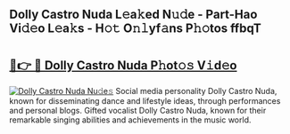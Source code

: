 ## Dolly Castro Nuda L𝚎a𝚔ed N𝚞𝚍e - Part-Hao Vi𝚍𝚎o L𝚎a𝚔s - H𝚘𝚝 O𝚗𝚕yf𝚊ns P𝚑𝚘tos ffbqT

# <h2><a href="http://kf7v3vr.oniu.top/?m=Dolly+Castro+Nuda">🔗👉 🔴 Dolly Castro Nuda P𝚑ot𝚘𝚜 V𝚒d𝚎o</a></h2>

[![Dolly Castro Nuda Nu𝚍e𝚜](https://i.imgur.com/0qMVB7G.gif)](http://kf7v3vr.oniu.top/?m=Dolly+Castro+Nuda)
Social media personality Dolly Castro Nuda, known for disseminating dance and lifestyle ideas, through performances and personal blogs. Gifted vocalist Dolly Castro Nuda, known for their remarkable singing abilities and achievements in the music world.  
